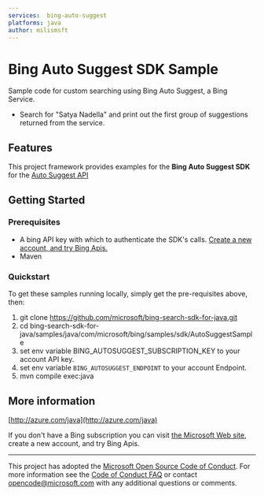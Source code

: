 ```yaml
---
services:  bing-auto-suggest
platforms: java
author: milismsft
---
```


# Bing Auto Suggest SDK Sample ##

Sample code for custom searching using Bing Auto Suggest, a Bing Service.
- Search for "Satya Nadella" and print out the first group of suggestions returned from the service.


## Features

This project framework provides examples for the **Bing Auto Suggest SDK** for the [Auto Suggest API](https://api.bing.microsoft.com/v7.0/suggestions)

## Getting Started

### Prerequisites

- A bing API key with which to authenticate the SDK's calls. [Create a new account, and try Bing Apis.](https://portal.azure.com/#create/microsoft.bingsearch)
- Maven

### Quickstart

To get these samples running locally, simply get the pre-requisites above, then:

1. git clone https://github.com/microsoft/bing-search-sdk-for-java.git
2. cd bing-search-sdk-for-java/samples/java/com/microsoft/bing/samples/sdk/AutoSuggestSample
3. set env variable BING_AUTOSUGGEST_SUBSCRIPTION_KEY to your account API key.
4. set env variable `BING_AUTOSUGGEST_ENDPOINT` to your account Endpoint.
5. mvn compile exec:java

## More information ##

[http://azure.com/java](http://azure.com/java)

If you don't have a Bing subscription you can visit [the Microsoft Web site](https://portal.azure.com/#create/microsoft.bingsearch), create a new account, and try Bing Apis.

---

This project has adopted the [Microsoft Open Source Code of Conduct](https://opensource.microsoft.com/codeofconduct/). For more information see the [Code of Conduct FAQ](https://opensource.microsoft.com/codeofconduct/faq/) or contact [opencode@microsoft.com](mailto:opencode@microsoft.com) with any additional questions or comments.
